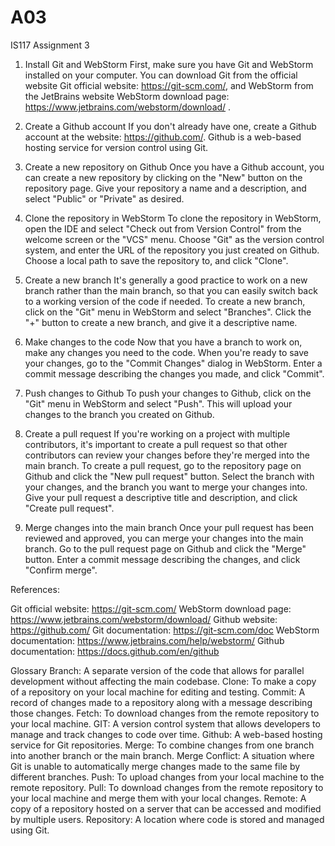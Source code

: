 # A03
IS117 Assignment 3

1. Install Git and WebStorm
First, make sure you have Git and WebStorm installed on your computer. You can download Git from the official website  Git official website: https://git-scm.com/, and WebStorm from the JetBrains website WebStorm download page: https://www.jetbrains.com/webstorm/download/ .

2. Create a Github account
If you don't already have one, create a Github account at the website: https://github.com/. Github is a web-based hosting service for version control using Git.

3. Create a new repository on Github
Once you have a Github account, you can create a new repository by clicking on the "New" button on the repository page. Give your repository a name and a description, and select "Public" or "Private" as desired.

4. Clone the repository in WebStorm
To clone the repository in WebStorm, open the IDE and select "Check out from Version Control" from the welcome screen or the "VCS" menu. Choose "Git" as the version control system, and enter the URL of the repository you just created on Github. Choose a local path to save the repository to, and click "Clone".

5. Create a new branch
It's generally a good practice to work on a new branch rather than the main branch, so that you can easily switch back to a working version of the code if needed. To create a new branch, click on the "Git" menu in WebStorm and select "Branches". Click the "+" button to create a new branch, and give it a descriptive name.

6. Make changes to the code
Now that you have a branch to work on, make any changes you need to the code. When you're ready to save your changes, go to the "Commit Changes" dialog in WebStorm. Enter a commit message describing the changes you made, and click "Commit".

7. Push changes to Github
To push your changes to Github, click on the "Git" menu in WebStorm and select "Push". This will upload your changes to the branch you created on Github.

8. Create a pull request
If you're working on a project with multiple contributors, it's important to create a pull request so that other contributors can review your changes before they're merged into the main branch. To create a pull request, go to the repository page on Github and click the "New pull request" button. Select the branch with your changes, and the branch you want to merge your changes into. Give your pull request a descriptive title and description, and click "Create pull request".

9. Merge changes into the main branch
Once your pull request has been reviewed and approved, you can merge your changes into the main branch. Go to the pull request page on Github and click the "Merge" button. Enter a commit message describing the changes, and click "Confirm merge".

References:

 Git official website: https://git-scm.com/ 
 WebStorm download page: https://www.jetbrains.com/webstorm/download/ 
 Github website: https://github.com/ 
 Git documentation: https://git-scm.com/doc 
 WebStorm documentation: https://www.jetbrains.com/help/webstorm/ 
 Github documentation: https://docs.github.com/en/github 

Glossary
Branch: A separate version of the code that allows for parallel development without affecting the main codebase.
Clone: To make a copy of a repository on your local machine for editing and testing.
Commit: A record of changes made to a repository along with a message describing those changes.
Fetch: To download changes from the remote repository to your local machine.
GIT: A version control system that allows developers to manage and track changes to code over time.
Github: A web-based hosting service for Git repositories.
Merge: To combine changes from one branch into another branch or the main branch.
Merge Conflict: A situation where Git is unable to automatically merge changes made to the same file by different branches.
Push: To upload changes from your local machine to the remote repository.
Pull: To download changes from the remote repository to your local machine and merge them with your local changes.
Remote: A copy of a repository hosted on a server that can be accessed and modified by multiple users.
Repository: A location where code is stored and managed using Git.
